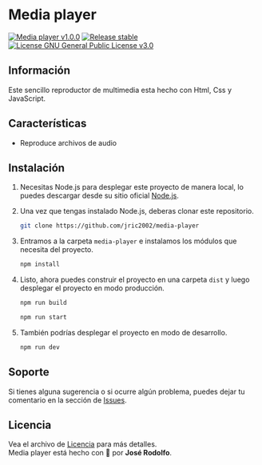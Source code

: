 # Media player
[![Media player v1.0.0](https://img.shields.io/badge/Media%20player-v1.0.0-brightgreen)](https://github.com/jric2002/media-player)
[![Release stable](https://img.shields.io/badge/Release-stable-brightgreen)](https://github.com/jric2002/media-player)
[![License GNU General Public License v3.0](https://img.shields.io/badge/License-GNU%20General%20Public%20License%20v3.0-blue)](https://github.com/jric2002/media-player/blob/master/LICENSE)

## Información
Este sencillo reproductor de multimedia esta hecho con Html, Css y JavaScript.

## Características
* Reproduce archivos de audio

## Instalación
1. Necesitas Node.js para desplegar este proyecto de manera local, lo puedes descargar desde su sitio oficial [Node.js](https://nodejs.org/es/download/).

2. Una vez que tengas instalado Node.js, deberas clonar este repositorio.
    ```bash
    git clone https://github.com/jric2002/media-player
    ```

3. Entramos a la carpeta `media-player` e instalamos los módulos que necesita del proyecto.
    ```bash
    npm install
    ```

4. Listo, ahora puedes construir el proyecto en una carpeta `dist` y luego desplegar el proyecto en modo producción.
    ```bash
    npm run build
    ```
    ```bash
    npm run start
    ```

5. También podrías desplegar el proyecto en modo de desarrollo.
    ```bash
    npm run dev
    ```

## Soporte
Si tienes alguna sugerencia o si ocurre algún problema, puedes dejar tu comentario en la sección de [Issues](https://github.com/jric2002/media-player/issues).

## Licencia
Vea el archivo de [Licencia](https://github.com/jric2002/media-player/blob/master/LICENSE) para más detalles.  
Media player está hecho con 💚 por **José Rodolfo**.